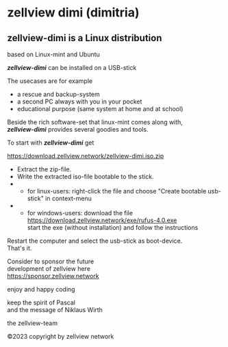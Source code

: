 # zellview dimi (dimitria)

## zellview-dimi is a Linux distribution  
based on Linux-mint and Ubuntu  
  
***zellview-dimi*** can be installed on a USB-stick  
  
The usecases are for example  
- a rescue and backup-system  
- a second PC always with you in your pocket  
- educational purpose (same system at home and at school)

Beside the rich software-set that linux-mint comes along with,  
***zellview-dimi*** provides several goodies and tools.  

To start with ***zellview-dimi*** get  

   https://download.zellview.network/zellview-dimi.iso.zip

- Extract the zip-file.  
- Write the extracted iso-file bootable to the stick.  
- - for linux-users: right-click the file and choose "Create bootable usb-stick" in context-menu  
- - for windows-users: download the file https://download.zellview.network/exe/rufus-4.0.exe  
start the exe (without installation) and follow the instructions  

Restart the computer and select the usb-stick as boot-device.  
That's it.  
  
Consider to sponsor the future    
development of zellview here  
https://sponsor.zellview.network    

enjoy and happy coding  

keep the spirit of Pascal  
and the message of Niklaus Wirth  

the zellview-team  

©2023 copyright by zellview network  